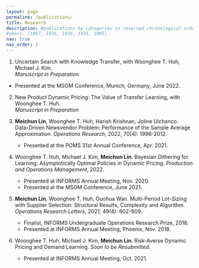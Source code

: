 ```yaml
---
layout: page
permalink: /publications/
title: Research
description: #publications by categories in reversed chronological order. generated by jekyll-scholar.
#years: [1967, 1956, 1950, 1935, 1905]
nav: true
nav_order: 1
--- 
```

 

 1. Uncertain Search with Knowledge Transfer, with Woonghee T. Huh, Michael J. Kim.   
   *Manuscript in Preparation*
   * Presented at the MSOM Conference, Munich, Germany, June 2022.  

 

 2. New Product Dynamic Pricing: The Value of Transfer Learning, with Woonghee T. Huh.   
   *Manuscript in Preparation*

  
 3. **Meichun Lin**, Woonghee T. Huh, Harish Krishnan, Joline Uichanco. Data-Driven Newsvendor Problem: Performance of the Sample Average Approximation. *Operations Research*, 2022, 70(4): 1996-2012.   
    * Presented at the POMS 31st Annual	Conference, Apr. 2021.





 4. Woonghee T. Huh, Michael J. Kim, **Meichun Lin**. Bayesian Dithering for Learning: Asymptotically Optimal Policies in Dynamic Pricing. *Production and Operations Management*, 2022.  
    * Presented at INFORMS Annual Meeting, Nov. 2020.
    * Presented at the MSOM Conference, June 2021.
 

 5. **Meichun Lin**, Woonghee T. Huh, Guohua Wan. Multi-Period Lot-Sizing with Supplier Selection: Structural Results, Complexity and Algorithm. *Operations Research Letters*, 2021, 49(4): 602-609.
    * Finalist, INFORMS Undergraduate Operations Research Prize, 2018.
    * Presented at INFORMS Annual Meeting, Phoenix, Nov. 2018.


6. Woonghee T. Huh, Michael J. Kim, **Meichun Lin**. Risk-Averse Dynamic Pricing and Demand Learning. *Soon to be Resubmitted*.  
    * Presented at INFORMS Annual Meeting, Oct. 2021.

<!-- _pages/publications.md
<div class="publications">

{%- for y in page.years %}
  <h2 class="year">{{y}}</h2>
  {% bibliography -f papers -q @*[year={{y}}]* %}
{% endfor %}

</div>
 -->